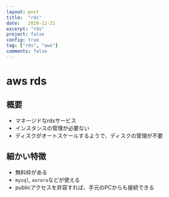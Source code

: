 ```yaml
---
layout: post
title:  "rds"
date:   2020-12-21
excerpt: "rds"
project: false
config: true
tag: ["rds", "aws"]
comments: false
---
```



# aws rds

## 概要
 - マネージドなrdsサービス
 - インスタンスの管理が必要ない
 - ディスクがオートスケールするようで、ディスクの管理が不要

## 細かい特徴
 - 無料枠がある
 - `mysql`, `aurora`などが使える
 - publicアクセスを許容すれば、手元のPCからも接続できる
